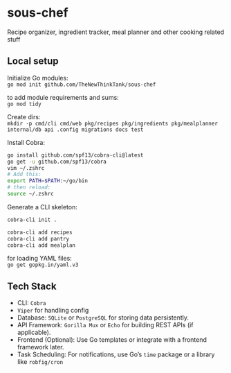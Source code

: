 
# sous-chef

Recipe organizer, ingredient tracker, meal planner and other cooking related stuff

## Local setup

Initialize Go modules:<br>
`go mod init github.com/TheNewThinkTank/sous-chef`

to add module requirements and sums:<br>
`go mod tidy`

Create dirs:<br>
`mkdir -p cmd/cli cmd/web pkg/recipes pkg/ingredients pkg/mealplanner internal/db api .config migrations docs test`

Install Cobra:<br>

```BASH
go install github.com/spf13/cobra-cli@latest
go get -u github.com/spf13/cobra
vim ~/.zshrc
# Add this:
export PATH=$PATH:~/go/bin
# then reload:
source ~/.zshrc
```

Generate a CLI skeleton:<br>
```BASH
cobra-cli init .

cobra-cli add recipes
cobra-cli add pantry
cobra-cli add mealplan
```

for loading YAML files:<br>
`go get gopkg.in/yaml.v3`

## Tech Stack

- CLI: `Cobra`
- `Viper` for handling config
- Database: `SQLite` or `PostgreSQL` for storing data persistently.
- API Framework: `Gorilla Mux` or `Echo` for building REST APIs (if applicable).
- Frontend (Optional): Use Go templates or integrate with a frontend framework later.
- Task Scheduling: For notifications, use Go’s `time` package or a library like `robfig/cron`
